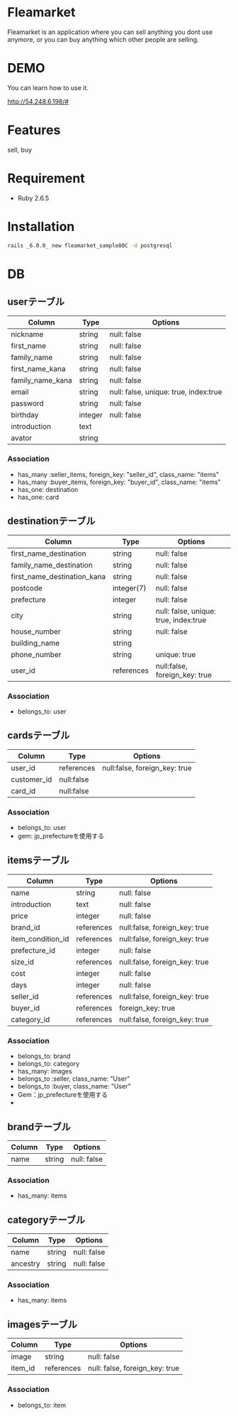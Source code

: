 
# Fleamarket

Fleamarket is an application where you can sell anything you dont use anymore, or you can buy anything which other people are selling.


# DEMO

You can learn how to use it.

http://54.248.6.198/#

# Features

sell, buy 

# Requirement

* Ruby 2.6.5

# Installation

```zsh
rails _6.0.0_ new fleamarket_sample80C -d postgresql
```


# DB



## userテーブル

|Column|Type|Options|
|------|----|-------|
|nickname|string|null: false|
|first_name|string|null: false|
|family_name|string|null: false|
|first_name_kana|string|null: false|
|family_name_kana|string|null: false|
|email|string|null: false, unique: true, index:true|
|password|string|null: false|
|birthday|integer|null: false|
|introduction|text||
|avator|string||


### Association
- has_many :seller_items, foreign_key: "seller_id", class_name: "items"
- has_many :buyer_items, foreign_key: "buyer_id", class_name: "items"
- has_one: destination
- has_one: card

## destinationテーブル

|Column|Type|Options|
|------|----|-------|
|first_name_destination|string|null: false|
|family_name_destination|string|null: false|
|first_name_destination_kana|string|null: false|
|postcode|integer(7)|null: false|
|prefecture|integer|null: false|
|city|string|null: false, unique: true, index:true|
|house_number|string|null: false|
|building_name|string|
|phone_number|string|unique: true|
|user_id|references|null:false, foreign_key: true|


### Association
- belongs_to: user

## cardsテーブル

|Column|Type|Options|
|------|----|-------|
|user_id|references|null:false, foreign_key: true|
|customer_id|null:false|
|card_id|null:false|

### Association
- belongs_to: user
- gem: jp_prefectureを使用する

## itemsテーブル

|Column|Type|Options|
|------|----|-------|
|name|string|null: false|
|introduction|text|null: false|
|price|integer|null: false|
|brand_id|references|null:false, foreign_key: true|
|item_condition_id|references|null:false, foreign_key: true|
|prefecture_id|integer|null: false|
|size_id|references|null:false, foreign_key: true|
|cost|integer|null: false|
|days|integer|null: false|
|seller_id|references|null:false, foreign_key: true|
|buyer_id|references|foreign_key: true|
|category_id|references|null:false, foreign_key: true|


### Association
- belongs_to: brand
- belongs_to: category
- has_many: images
- belongs_to :seller, class_name: "User"
- belongs_to :buyer, class_name: "User"
- Gem：jp_prefectureを使用する
- 

## brandテーブル

|Column|Type|Options|
|------|----|-------|
|name|string|null: false|



### Association
- has_many: items


## categoryテーブル

|Column|Type|Options|
|------|----|-------|
|name|string|null: false|
|ancestry|string|null: false|



### Association
- has_many: items

## imagesテーブル

|Column|Type|Options|
|------|----|-------|
|image|string|null: false|
|item_id|references|null: false, foreign_key: true|



### Association
- belongs_to: item
